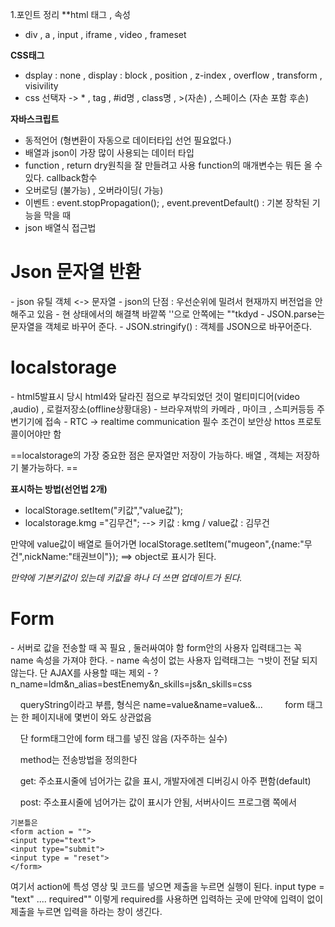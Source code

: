 1.포인트 정리
**html 태그 , 속성
- div  , a , input , iframe , video , frameset

**CSS태그**
- dsplay : none , display : block , position , z-index , overflow , transform , visivility
- css 선택자 -> * , tag , #id명  , class명 , >(자손) , 스페이스 (자손 포함 후손)

**자바스크립트**
 - 동적언어 (형변환이 자동으로 데이터타입 선언 필요없다.)
 - 배열과 json이 가장 많이 사용되는 데이터 타입
 - function , return dry원칙을 잘 만들려고 사용 function의 매개변수는 뭐든 올 수 있다. callback함수
 - 오버로딩 (불가능) , 오버라이딩( 가능)
- 이벤트 : event.stopPropagation(); , event.preventDefault() : 기본 장착된 기능을 막을 때
- json 배열식 접근법



<h1>Json 문자열 반환</h1>
- json 유틸 객체 <-> 문자열
- json의 단점 : 우선순위에 밀려서 현재까지 버전업을 안해주고 있음
- 현 상태에서의 해결책 바깥쪽 ''으로 안쪽에는 ""tkdyd
- JSON.parse는 문자열을 객체로 바꾸어 준다. 
- JSON.stringify() : 객체를 JSON으로 바꾸어준다.


<H1>localstorage</H1>
- html5발표시 당시 html4와 달라진 점으로 부각되었던 것이 멀티미디어(video ,audio) , 로컬저장소(offline상황대응)
- 브라우져밖의 카메라 , 마이크 , 스피커등등 주변기기에 접속
- RTC -> realtime communication 필수 조건이 보안상 httos 프로토콜이어야만 함 

==localstorage의 가장 중요한 점은 문자열만 저장이 가능하다. 배열 , 객체는 저장하기 불가능하다. ==

**표시하는 방법(선언법 2개)**
- localStorage.setItem("키값","value값");
- localstorage.kmg ="김무건"; --> 키값 : kmg / value값 : 김무건

만약에 value값이 배열로 들어가면
localStorage.setItem("mugeon",{name:"무건",nickName:"태권브이"});
==> object로 표시가 된다.

*만약에 기본키값이 있는데 키값을 하나 더 쓰면 업데이트가 된다.*


<h1>Form </h1>
- 서버로 값을 전송할 때 꼭 필요 , 둘러싸여야 함 form안의 사용자 입력태그는 꼭 name 속성을 가져야 한다.
- name 속성이 없는 사용자 입력태그는 ㄱ밧이 전달 되지 않는다. 단 AJAX를 사용할 때는 제외
- ?n_name=ldm&n_alias=bestEnemy&n_skills=js&n_skills=css

    queryString이라고 부름, 형식은 name=value&name=value&...
    
    form 태그는 한 페이지내에 몇번이 와도 상관없음

    단 form태그안에 form 태그를 넣진 않음 (자주하는 실수)

    method는 전송방법을 정의한다

    get: 주소표시줄에 넘어가는 값을 표시, 개발자에겐 디버깅시 아주 편함(default)

    post: 주소표시줄에 넘어가는 값이 표시가 안됨, 서버사이드 프로그램 쪽에서

	기본틀은 
	<form action = "">
	<input type="text">
	<input type="submit">
	<input type = "reset">
	</form>

여기서 action에 특성 영상 및 코드를 넣으면 제출을 누르면 실행이 된다.
input type = "text" .... required"" 이렇게 required를 사용하면 입력하는 곳에 만약에 입력이 없이 제출을 누르면 
입력을 하라는 창이 생긴다.





